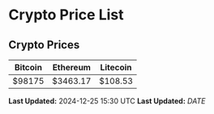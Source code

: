# Crypto Price List

## Crypto Prices
| Bitcoin | Ethereum | Litecoin |
| ------- | -------- | -------- |
| $98175 | $3463.17 | $108.53 |
**Last Updated:** 2024-12-25 15:30 UTC
**Last Updated:** $DATE$
